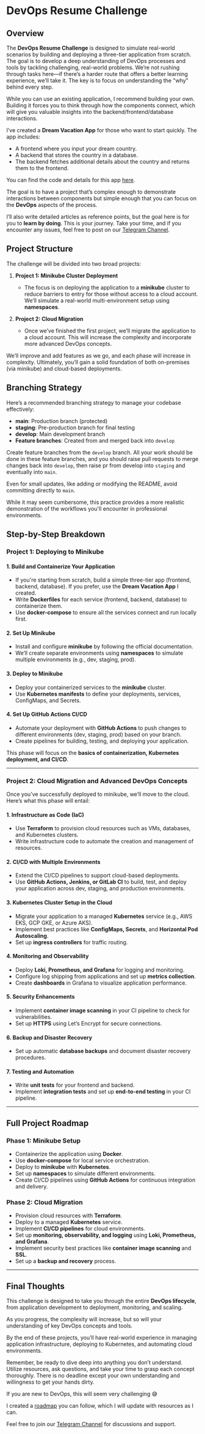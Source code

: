 # DevOps Resume Challenge

## Overview

The **DevOps Resume Challenge** is designed to simulate real-world scenarios by building and deploying a three-tier application from scratch. The goal is to develop a deep understanding of DevOps processes and tools by tackling challenging, real-world problems. We’re not rushing through tasks here—if there’s a harder route that offers a better learning experience, we’ll take it. The key is to focus on understanding the "why" behind every step.

While you can use an existing application, I recommend building your own. Building it forces you to think through how the components connect, which will give you valuable insights into the backend/frontend/database interactions.

I’ve created a **Dream Vacation App** for those who want to start quickly. The app includes:

- A frontend where you input your dream country.
- A backend that stores the country in a database.
- The backend fetches additional details about the country and returns them to the frontend.

You can find the code and details for this app [here](https://github.com/DevOpsGodd/Dream-Vacation-App).

The goal is to have a project that’s complex enough to demonstrate interactions between components but simple enough that you can focus on the **DevOps** aspects of the process.

I’ll also write detailed articles as reference points, but the goal here is for you to **learn by doing**. This is your journey. Take your time, and if you encounter any issues, feel free to post on our [Telegram Channel](https://t.me/+78-jHR8LozUzZDE0).

## Project Structure

The challenge will be divided into two broad projects:

1. **Project 1: Minikube Cluster Deployment**
   - The focus is on deploying the application to a **minikube** cluster to reduce barriers to entry for those without access to a cloud account. We’ll simulate a real-world multi-environment setup using **namespaces**.

2. **Project 2: Cloud Migration**
   - Once we’ve finished the first project, we’ll migrate the application to a cloud account. This will increase the complexity and incorporate more advanced DevOps concepts.

We’ll improve and add features as we go, and each phase will increase in complexity. Ultimately, you’ll gain a solid foundation of both on-premises (via minikube) and cloud-based deployments.

## Branching Strategy

Here’s a recommended branching strategy to manage your codebase effectively:

- **main**: Production branch (protected)
- **staging**: Pre-production branch for final testing
- **develop**: Main development branch
- **Feature branches**: Created from and merged back into `develop`

Create feature branches from the `develop` branch. All your work should be done in these feature branches, and you should raise pull requests to merge changes back into `develop`, then raise pr from develop into `staging` and eventually into `main`.

Even for small updates, like adding or modifying the README, avoid committing directly to `main`.

While it may seem cumbersome, this practice provides a more realistic demonstration of the workflows you'll encounter in professional environments.

## Step-by-Step Breakdown

### Project 1: Deploying to Minikube

#### 1. Build and Containerize Your Application

- If you're starting from scratch, build a simple three-tier app (frontend, backend, database). If you prefer, use the **Dream Vacation App** I created.
- Write **Dockerfiles** for each service (frontend, backend, database) to containerize them.
- Use **docker-compose** to ensure all the services connect and run locally first.

#### 2. Set Up Minikube

- Install and configure **minikube** by following the official documentation.
- We’ll create separate environments using **namespaces** to simulate multiple environments (e.g., dev, staging, prod).

#### 3. Deploy to Minikube

- Deploy your containerized services to the **minikube** cluster.
- Use **Kubernetes manifests** to define your deployments, services, ConfigMaps, and Secrets.

#### 4. Set Up GitHub Actions CI/CD

- Automate your deployment with **GitHub Actions** to push changes to different environments (dev, staging, prod) based on your branch.
- Create pipelines for building, testing, and deploying your application.
  
This phase will focus on the **basics of containerization, Kubernetes deployment, and CI/CD**.

---

### Project 2: Cloud Migration and Advanced DevOps Concepts

Once you’ve successfully deployed to minikube, we’ll move to the cloud. Here’s what this phase will entail:

#### 1. Infrastructure as Code (IaC)

- Use **Terraform** to provision cloud resources such as VMs, databases, and Kubernetes clusters.
- Write infrastructure code to automate the creation and management of resources.

#### 2. CI/CD with Multiple Environments

- Extend the CI/CD pipelines to support cloud-based deployments.
- Use **GitHub Actions, Jenkins, or GitLab CI** to build, test, and deploy your application across dev, staging, and production environments.

#### 3. Kubernetes Cluster Setup in the Cloud

- Migrate your application to a managed **Kubernetes** service (e.g., AWS EKS, GCP GKE, or Azure AKS).
- Implement best practices like **ConfigMaps, Secrets**, and **Horizontal Pod Autoscaling**.
- Set up **ingress controllers** for traffic routing.

#### 4. Monitoring and Observability

- Deploy **Loki, Prometheus, and Grafana** for logging and monitoring.
- Configure log shipping from applications and set up **metrics collection**.
- Create **dashboards** in Grafana to visualize application performance.

#### 5. Security Enhancements

- Implement **container image scanning** in your CI pipeline to check for vulnerabilities.
- Set up **HTTPS** using Let’s Encrypt for secure connections.
  
#### 6. Backup and Disaster Recovery

- Set up automatic **database backups** and document disaster recovery procedures.
  
#### 7. Testing and Automation

- Write **unit tests** for your frontend and backend.
- Implement **integration tests** and set up **end-to-end testing** in your CI pipeline.

---

## Full Project Roadmap

### Phase 1: Minikube Setup

- Containerize the application using **Docker**.
- Use **docker-compose** for local service orchestration.
- Deploy to **minikube** with **Kubernetes**.
- Set up **namespaces** to simulate different environments.
- Create CI/CD pipelines using **GitHub Actions** for continuous integration and delivery.

### Phase 2: Cloud Migration

- Provision cloud resources with **Terraform**.
- Deploy to a managed **Kubernetes** service.
- Implement **CI/CD pipelines** for cloud environments.
- Set up **monitoring, observability, and logging** using **Loki, Prometheus, and Grafana**.
- Implement security best practices like **container image scanning** and **SSL**.
- Set up a **backup and recovery** process.

---

## Final Thoughts

This challenge is designed to take you through the entire **DevOps lifecycle**, from application development to deployment, monitoring, and scaling.

As you progress, the complexity will increase, but so will your understanding of key DevOps concepts and tools.

By the end of these projects, you’ll have real-world experience in managing application infrastructure, deploying to Kubernetes, and automating cloud environments.

Remember, be ready to dive deep into anything you don’t understand. Utilize resources, ask questions, and take your time to grasp each concept thoroughly. There is no deadline except your own understanding and willingness to get your hands dirty.

If you are new to DevOps, this will seem very challenging 😅

I created a [roadmap](https://github.com/DevOpsGodd/Devops-Roadmap) you can follow, which I will update with resources as I can.

Feel free to join our [Telegram Channel](https://t.me/+78-jHR8LozUzZDE0) for discussions and support.
